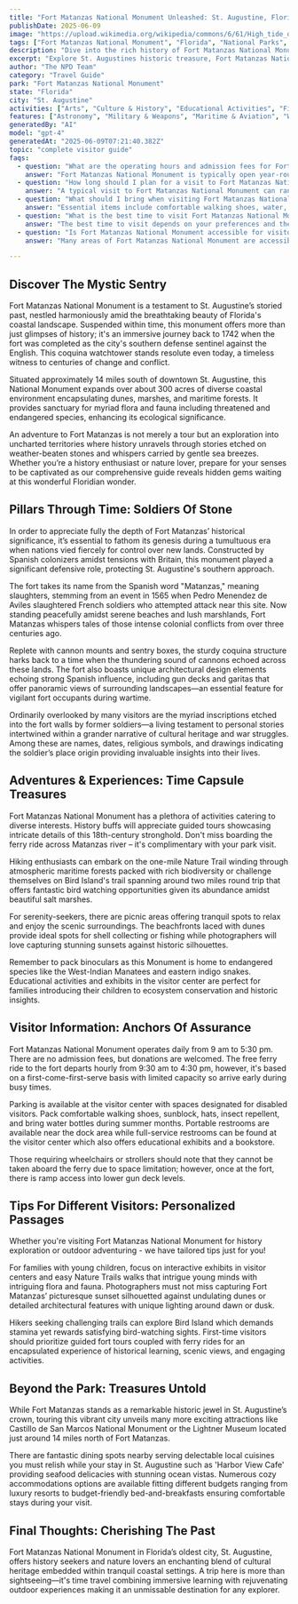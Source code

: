 ```yaml
---
title: "Fort Matanzas National Monument Unleashed: St. Augustine, Florida’s Historic Retinue"
publishDate: 2025-06-09
image: "https://upload.wikimedia.org/wikipedia/commons/6/61/High_tide_during_a_full_moon_%28bb053f70-839b-4ffc-b118-198d66a1ac55%29.JPG"
tags: ["Fort Matanzas National Monument", "Florida", "National Parks", "Travel Guide", "St. Augustine", "Outdoor Recreation", "Family Travel", "Adventure"]
description: "Dive into the rich history of Fort Matanzas National Monument in St. Augustine, Florida and discover a unique blend of pristine nature and captivating past."
excerpt: "Explore St. Augustines historic treasure, Fort Matanzas National Monument - an adventure that marries past and present beautifully."
author: "The NPD Team"
category: "Travel Guide"
park: "Fort Matanzas National Monument"
state: "Florida"
city: "St. Augustine"
activities: ["Arts", "Culture & History", "Educational Activities", "Fishing & Hunting"]
features: ["Astronomy", "Military & Weapons", "Maritime & Aviation", "Water & Coastal Geography", "Science", "Innovation & Industry", "Art", "Music & Literature", "Wildlife & Conservation", "Fire & Disaster", "People & Identity", "U.S. Wars & Conflicts", "Cultural Heritage & Society", "Natural Features & Ecosystems"]
generatedBy: "AI"
model: "gpt-4"
generatedAt: "2025-06-09T07:21:40.382Z"
topic: "complete visitor guide"
faqs:
  - question: "What are the operating hours and admission fees for Fort Matanzas National Monument?"
    answer: "Fort Matanzas National Monument is typically open year-round, though specific hours may vary by season. Most national parks charge an entrance fee, but some sites are free to visit. Check the official NPS website for current hours and fee information."
  - question: "How long should I plan for a visit to Fort Matanzas National Monument?"
    answer: "A typical visit to Fort Matanzas National Monument can range from a few hours to a full day, depending on your interests and the activities you choose. Allow extra time for hiking, photography, and exploring visitor centers."
  - question: "What should I bring when visiting Fort Matanzas National Monument?"
    answer: "Essential items include comfortable walking shoes, water, snacks, sunscreen, and weather-appropriate clothing. Bring a camera to capture the scenic views and consider binoculars for wildlife viewing."
  - question: "What is the best time to visit Fort Matanzas National Monument?"
    answer: "The best time to visit depends on your preferences and the activities you plan to enjoy. Spring and fall often offer pleasant weather and fewer crowds, while summer provides the longest daylight hours."
  - question: "Is Fort Matanzas National Monument accessible for visitors with mobility needs?"
    answer: "Many areas of Fort Matanzas National Monument are accessible to visitors with mobility needs, including paved trails and accessible facilities. Contact the park directly for specific accessibility information and current conditions."

---
```


## Discover The Mystic Sentry 
Fort Matanzas National Monument is a testament to St. Augustine’s storied past, nestled harmoniously amid the breathtaking beauty of Florida's coastal landscape. Suspended within time, this monument offers more than just glimpses of history; it's an immersive journey back to 1742 when the fort was completed as the city's southern defense sentinel against the English. This coquina watchtower stands resolute even today, a timeless witness to centuries of change and conflict.

Situated approximately 14 miles south of downtown St. Augustine, this National Monument expands over about 300 acres of diverse coastal environment encapsulating dunes, marshes, and maritime forests. It provides sanctuary for myriad flora and fauna including threatened and endangered species, enhancing its ecological significance.

An adventure to Fort Matanzas is not merely a tour but an exploration into uncharted territories where history unravels through stories etched on weather-beaten stones and whispers carried by gentle sea breezes. Whether you’re a history enthusiast or nature lover, prepare for your senses to be captivated as our comprehensive guide reveals hidden gems waiting at this wonderful Floridian wonder.

## Pillars Through Time: Soldiers Of Stone
In order to appreciate fully the depth of Fort Matanzas’ historical significance, it’s essential to fathom its genesis during a tumultuous era when nations vied fiercely for control over new lands. Constructed by Spanish colonizers amidst tensions with Britain, this monument played a significant defensive role, protecting St. Augustine's southern approach.

The fort takes its name from the Spanish word "Matanzas," meaning slaughters, stemming from an event in 1565 when Pedro Menendez de Aviles slaughtered French soldiers who attempted attack near this site. Now standing peacefully amidst serene beaches and lush marshlands, Fort Matanzas whispers tales of those intense colonial conflicts from over three centuries ago.

Replete with cannon mounts and sentry boxes, the sturdy coquina structure harks back to a time when the thundering sound of cannons echoed across these lands. The fort also boasts unique architectural design elements echoing strong Spanish influence, including gun decks and garitas that offer panoramic views of surrounding landscapes—an essential feature for vigilant fort occupants during wartime.

Ordinarily overlooked by many visitors are the myriad inscriptions etched into the fort walls by former soldiers—a living testament to personal stories intertwined within a grander narrative of cultural heritage and war struggles. Among these are names, dates, religious symbols, and drawings indicating the soldier’s place origin providing invaluable insights into their lives.

## Adventures & Experiences: Time Capsule Treasures
Fort Matanzas National Monument has a plethora of activities catering to diverse interests. History buffs will appreciate guided tours showcasing intricate details of this 18th-century stronghold. Don't miss boarding the ferry ride across Matanzas river – it's complimentary with your park visit.

Hiking enthusiasts can embark on the one-mile Nature Trail winding through atmospheric maritime forests packed with rich biodiversity or challenge themselves on Bird Island's trail spanning around two miles round trip that offers fantastic bird watching opportunities given its abundance amidst beautiful salt marshes.

For serenity-seekers, there are picnic areas offering tranquil spots to relax and enjoy the scenic surroundings. The beachfronts laced with dunes provide ideal spots for shell collecting or fishing while photographers will love capturing stunning sunsets against historic silhouettes.

Remember to pack binoculars as this Monument is home to endangered species like the West-Indian Manatees and eastern indigo snakes. Educational activities and exhibits in the visitor center are perfect for families introducing their children to ecosystem conservation and historic insights.

## Visitor Information: Anchors Of Assurance
Fort Matanzas National Monument operates daily from 9 am to 5:30 pm. There are no admission fees, but donations are welcomed. The free ferry ride to the fort departs hourly from 9:30 am to 4:30 pm, however, it's based on a first-come-first-serve basis with limited capacity so arrive early during busy times.

Parking is available at the visitor center with spaces designated for disabled visitors. Pack comfortable walking shoes, sunblock, hats, insect repellent, and bring water bottles during summer months. Portable restrooms are available near the dock area while full-service restrooms can be found at the visitor center which also offers educational exhibits and a bookstore.

Those requiring wheelchairs or strollers should note that they cannot be taken aboard the ferry due to space limitation; however, once at the fort, there is ramp access into lower gun deck levels.

## Tips For Different Visitors: Personalized Passages
Whether you're visiting Fort Matanzas National Monument for history exploration or outdoor adventuring - we have tailored tips just for you!

For families with young children, focus on interactive exhibits in visitor centers and easy Nature Trails walks that intrigue young minds with intriguing flora and fauna. Photographers must not miss capturing Fort Matanzas’ picturesque sunset silhouetted against undulating dunes or detailed architectural features with unique lighting around dawn or dusk.

Hikers seeking challenging trails can explore Bird Island which demands stamina yet rewards satisfying bird-watching sights. First-time visitors should prioritize guided fort tours coupled with ferry rides for an encapsulated experience of historical learning, scenic views, and engaging activities.

## Beyond the Park: Treasures Untold
While Fort Matanzas stands as a remarkable historic jewel in St. Augustine’s crown, touring this vibrant city unveils many more exciting attractions like Castillo de San Marcos National Monument or the Lightner Museum located just around 14 miles north of Fort Matanzas.

There are fantastic dining spots nearby serving delectable local cuisines you must relish while your stay in St. Augustine such as 'Harbor View Cafe' providing seafood delicacies with stunning ocean vistas. Numerous cozy accommodations options are available fitting different budgets ranging from luxury resorts to budget-friendly bed-and-breakfasts ensuring comfortable stays during your visit.

## Final Thoughts: Cherishing The Past
Fort Matanzas National Monument in Florida’s oldest city, St. Augustine, offers history seekers and nature lovers an enchanting blend of cultural heritage embedded within tranquil coastal settings. A trip here is more than sightseeing—it's time travel combining immersive learning with rejuvenating outdoor experiences making it an unmissable destination for any explorer.